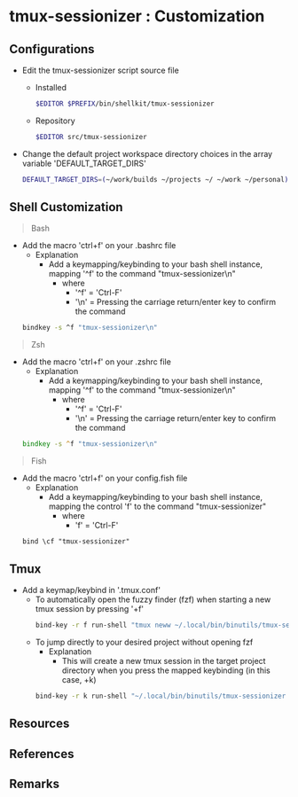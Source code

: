 # tmux-sessionizer : Customization

## Configurations
- Edit the tmux-sessionizer script source file
    - Installed
        ```bash
        $EDITOR $PREFIX/bin/shellkit/tmux-sessionizer
        ```
    - Repository
        ```bash
        $EDITOR src/tmux-sessionizer
        ```

- Change the default project workspace directory choices in the array variable 'DEFAULT_TARGET_DIRS'
    ```bash
    DEFAULT_TARGET_DIRS=(~/work/builds ~/projects ~/ ~/work ~/personal)
    ```

## Shell Customization

> Bash

- Add the macro 'ctrl+f' on your .bashrc file
    - Explanation
        - Add a keymapping/keybinding to your bash shell instance, mapping '^f' to the command "tmux-sessionizer\n"
            - where
                + '^f' = 'Ctrl-F'
                + '\n' = Pressing the carriage return/enter key to confirm the command
    ```bash
    bindkey -s ^f "tmux-sessionizer\n"
    ```

> Zsh

- Add the macro 'ctrl+f' on your .zshrc file
    - Explanation
        - Add a keymapping/keybinding to your bash shell instance, mapping '^f' to the command "tmux-sessionizer\n"
            - where
                + '^f' = 'Ctrl-F'
                + '\n' = Pressing the carriage return/enter key to confirm the command
    ```zsh
    bindkey -s ^f "tmux-sessionizer\n"
    ```

> Fish

- Add the macro 'ctrl+f' on your config.fish file
    - Explanation
        - Add a keymapping/keybinding to your bash shell instance, mapping the control 'f' to the command "tmux-sessionizer"
            - where
                + 'f' = 'Ctrl-F'
    ```fish
    bind \cf "tmux-sessionizer"
    ```

## Tmux
- Add a keymap/keybind in '.tmux.conf' 
    - To automatically open the fuzzy finder (fzf) when starting a new tmux session by pressing '<prefix>+f'
        ```bash
        bind-key -r f run-shell "tmux neww ~/.local/bin/binutils/tmux-sessionizer"
        ```
    - To jump directly to your desired project without opening fzf
        - Explanation
            + This will create a new tmux session in the target project directory when you press the mapped keybinding (in this case, <Prefix>+k)
        ```bash
        bind-key -r k run-shell "~/.local/bin/binutils/tmux-sessionizer /path/to/target/directory"
        ```

## Resources

## References

## Remarks
